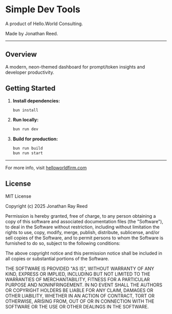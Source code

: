# Simple Dev Tools

A product of Hello.World Consulting.

Made by Jonathan Reed.

---

## Overview

A modern, neon-themed dashboard for prompt/token insights and developer productivity.

## Getting Started

1. **Install dependencies:**

   ```bash
   bun install
   ```

2. **Run locally:**

   ```bash
   bun run dev
   ```

3. **Build for production:**

   ```bash
   bun run build
   bun run start
   ```

---

For more info, visit [helloworldfirm.com](https://helloworldfirm.com)

## License

MIT License

Copyright (c) 2025 Jonathan Ray Reed

Permission is hereby granted, free of charge, to any person obtaining a copy
of this software and associated documentation files (the "Software"), to deal
in the Software without restriction, including without limitation the rights
to use, copy, modify, merge, publish, distribute, sublicense, and/or sell
copies of the Software, and to permit persons to whom the Software is
furnished to do so, subject to the following conditions:

The above copyright notice and this permission notice shall be included in all
copies or substantial portions of the Software.

THE SOFTWARE IS PROVIDED "AS IS", WITHOUT WARRANTY OF ANY KIND, EXPRESS OR
IMPLIED, INCLUDING BUT NOT LIMITED TO THE WARRANTIES OF MERCHANTABILITY,
FITNESS FOR A PARTICULAR PURPOSE AND NONINFRINGEMENT. IN NO EVENT SHALL THE
AUTHORS OR COPYRIGHT HOLDERS BE LIABLE FOR ANY CLAIM, DAMAGES OR OTHER
LIABILITY, WHETHER IN AN ACTION OF CONTRACT, TORT OR OTHERWISE, ARISING FROM,
OUT OF OR IN CONNECTION WITH THE SOFTWARE OR THE USE OR OTHER DEALINGS IN THE
SOFTWARE.
